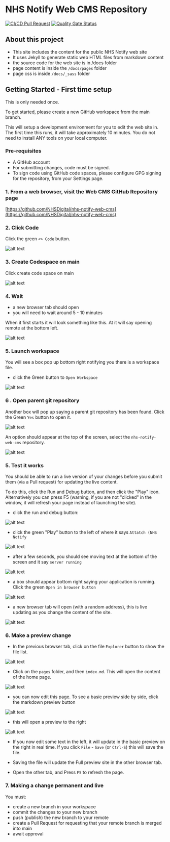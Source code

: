 # NHS Notify Web CMS Repository

[![CI/CD Pull Request](https://github.com/nhs-england-tools/repository-template/actions/workflows/cicd-1-pull-request.yaml/badge.svg)](https://github.com/nhs-england-tools/repository-template/actions/workflows/cicd-1-pull-request.yaml)
[![Quality Gate Status](https://sonarcloud.io/api/project_badges/measure?project=repository-template&metric=alert_status)](https://sonarcloud.io/summary/new_code?id=repository-template)

## About this project

- This site includes the content for the public NHS Notify web site
- It uses Jekyll to generate static web HTML files from markdown content
- the source code for the web site is in /docs folder
- page content is inside the `/docs/pages` folder
- page css is inside `/docs/_sass` folder

## Getting Started - First time setup

This is only needed once.

To get started, please create a new GitHub workspace from the main branch.

This will setup a development environment for you to edit the web site in. The first time this runs, it will take approximately 10 minutes. You do not need to install ANY tools on your local computer.

### Pre-requisites

- A GitHub account
- For submitting changes, code must be signed.
- To sign code using GitHub code spaces, please configure GPG signing for the repository, from your Settings page.

### 1. From a web browser, visit the Web CMS GitHub Repository page

[https://github.com/NHSDigital/nhs-notify-web-cms](https://github.com/NHSDigital/nhs-notify-web-cms)

### 2. Click Code

Click the green `<> Code` button.

![alt text](assets/img/image.png)

### 3. Create Codespace on main

Click create code space on main

![alt text](assets/img/image-1.png)

### 4. Wait

- a new browser tab should open
- you will need to wait around 5 - 10 minutes

When it first starts it will look something like this. At it will say opening remote at the bottom left.

![alt text](assets/img/image-2.png)

### 5. Launch workspace

You will see a box pop up bottom right notifying you there is a workspace file.

- click the Green button to `Open Workspace`

![alt text](assets/img/image-3.png)

### 6 . Open parent git repository

Another box will pop up saying a parent git repository has been found. Click the Green `Yes` button to open it.

![alt text](assets/img/image-4.png)

An option should appear at the top of the screen, select the `nhs-notify-web-cms` repository.

![alt text](assets/img/image-5.png)

### 5. Test it works

You should be able to run a live version of your changes before you submit them (via a Pull request) for updating the live content.

To do this, click the Run and Debug button, and then click the "Play" icon. Alternatively you can press F5 (warning, if you are not "clicked" in the window, it will refresh your page instead of launching the site).

- click the run and debug button:

![alt text](assets/img/image-6.png)

- click the green "Play" button to the left of where it says `Attatch (NHS Notify`

![alt text](assets/img/image-7.png)

- after a few seconds, you should see moving text at the bottom of the screen and it say `server running`

![alt text](assets/img/image-8.png)

- a box should appear bottom right saying your application is running. Click the green `Open in browser button`

![alt text](assets/img/image-9.png)

- a new browser tab will open (with a random address), this is live updating as you change the content of the site.

![alt text](assets/img/image-10.png)

### 6. Make a preview change

- In the previous browser tab, click on the file `Explorer` button to show the file list.

![alt text](assets/img/image-11.png)

- Click on the `pages` folder, and then `index.md`. This will open the content of the home page.

![alt text](assets/img/image-12.png)

- you can now edit this page. To see a basic preview side by side, click the markdown preview button

![alt text](assets/img/image-13.png)

- this will open a preview to the right

![alt text](assets/img/image-14.png)

- If you now edit some text in the left, it will update in the basic preview on the right in real time. If you click `File` - `Save` (or `Ctrl-S`) this will save the file.

- Saving the file will update the Full preview site in the other browser tab.

- Open the other tab, and Press `F5` to refresh the page.

### 7. Making a change permanent and live

You must:

- create a new branch in your workspace
- commit the changes to your new branch
- push (publish) the new branch to your remote
- create a Pull Request for requesting that your remote branch is merged into main
- await approval
